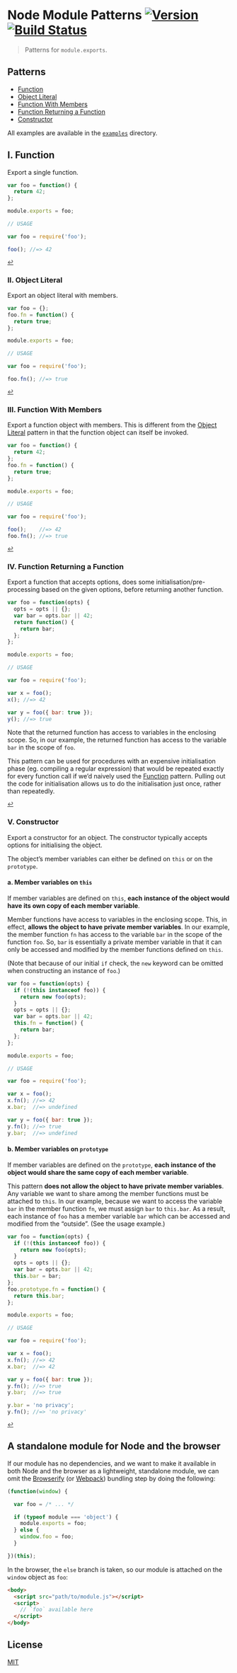 # Node Module Patterns [![Version](https://img.shields.io/badge/version-v0.1.1-orange.svg?style=flat)](https://github.com/yuanqing/node-module-patterns/releases) [![Build Status](https://img.shields.io/travis/yuanqing/node-module-patterns.svg?style=flat)](https://travis-ci.org/yuanqing/node-module-patterns)

> Patterns for `module.exports`.

## Patterns

- [Function](#i-function)
- [Object Literal](#ii-object-literal)
- [Function With Members](#iii-function-with-members)
- [Function Returning a Function](#iv-function-returning-a-function)
- [Constructor](#v-constructor)

All examples are available in the [`examples`](https://github.com/yuanqing/node-module-patterns/blob/master/examples) directory.

## I. Function

Export a single function.

```js
var foo = function() {
  return 42;
};

module.exports = foo;
```

```js
// USAGE

var foo = require('foo');

foo(); //=> 42
```

<sup>[&#8617;](#patterns)</sup>

### II. Object Literal

Export an object literal with members.

```js
var foo = {};
foo.fn = function() {
  return true;
};

module.exports = foo;
```

```js
// USAGE

var foo = require('foo');

foo.fn(); //=> true
```

<sup>[&#8617;](#patterns)</sup>

### III. Function With Members

Export a function object with members. This is different from the [Object Literal](#ii-object-literal) pattern in that the function object can itself be invoked.

```js
var foo = function() {
  return 42;
};
foo.fn = function() {
  return true;
};

module.exports = foo;
```

```js
// USAGE

var foo = require('foo');

foo();    //=> 42
foo.fn(); //=> true
```

<sup>[&#8617;](#patterns)</sup>

### IV. Function Returning a Function

Export a function that accepts options, does some initialisation/pre-processing based on the given options, before returning another function.

```js
var foo = function(opts) {
  opts = opts || {};
  var bar = opts.bar || 42;
  return function() {
    return bar;
  };
};

module.exports = foo;
```

```js
// USAGE

var foo = require('foo');

var x = foo();
x(); //=> 42

var y = foo({ bar: true });
y(); //=> true
```

Note that the returned function has access to variables in the enclosing scope. So, in our example, the returned function has access to the variable `bar` in the scope of `foo`.

This pattern can be used for procedures with an expensive initialisation phase (eg. compiling a regular expression) that would be repeated exactly for every function call if we&rsquo;d naively used the [Function](#i-function) pattern. Pulling out the code for initialisation allows us to do the initialisation just once, rather than repeatedly.

<sup>[&#8617;](#patterns)</sup>

### V. Constructor

Export a constructor for an object. The constructor typically accepts options for initialising the object.

The object&rsquo;s member variables can either be defined on `this` or on the `prototype`.

#### a. Member variables on `this`

If member variables are defined on `this`, **each instance of the object would have its own copy of each member variable**.

Member functions have access to variables in the enclosing scope. This, in effect, **allows the object to have private member variables**. In our example, the member function `fn` has access to the variable `bar` in the scope of the function `foo`. So, `bar` is essentially a private member variable in that it can only be accessed and modified by the member functions defined on `this`.

(Note that because of our initial `if` check, the `new` keyword can be omitted when constructing an instance of `foo`.)

```js
var foo = function(opts) {
  if (!(this instanceof foo)) {
    return new foo(opts);
  }
  opts = opts || {};
  var bar = opts.bar || 42;
  this.fn = function() {
    return bar;
  };
};

module.exports = foo;
```

```js
// USAGE

var foo = require('foo');

var x = foo();
x.fn(); //=> 42
x.bar;  //=> undefined

var y = foo({ bar: true });
y.fn(); //=> true
y.bar;  //=> undefined
```

#### b. Member variables on `prototype`

If member variables are defined on the `prototype`, **each instance of the object would share the same copy of each member variable**.

This pattern **does not allow the object to have private member variables**. Any variable we want to share among the member functions must be attached to `this`. In our example, because we want to access the variable `bar` in the member function `fn`, we must assign `bar` to `this.bar`. As a result, each instance of `foo` has a member variable `bar` which can be accessed and modified from the &ldquo;outside&rdquo;. (See the usage example.)

```js
var foo = function(opts) {
  if (!(this instanceof foo)) {
    return new foo(opts);
  }
  opts = opts || {};
  var bar = opts.bar || 42;
  this.bar = bar;
};
foo.prototype.fn = function() {
  return this.bar;
};

module.exports = foo;
```

```js
// USAGE

var foo = require('foo');

var x = foo();
x.fn(); //=> 42
x.bar;  //=> 42

var y = foo({ bar: true });
y.fn(); //=> true
y.bar;  //=> true

y.bar = 'no privacy';
y.fn(); //=> 'no privacy'
```

<sup>[&#8617;](#patterns)</sup>

## A standalone module for Node and the browser

If our module has no dependencies, and we want to make it available in both Node and the browser as a lightweight, standalone module, we can omit the [Browserify](https://github.com/substack/node-browserify) (or [Webpack](https://github.com/webpack/webpack)) bundling step by doing the following:

```js
(function(window) {

  var foo = /* ... */

  if (typeof module === 'object') {
    module.exports = foo;
  } else {
    window.foo = foo;
  }

})(this);
```

In the browser, the `else` branch is taken, so our module is attached on the `window` object as `foo`:

```html
<body>
  <script src="path/to/module.js"></script>
  <script>
    // `foo` available here
  </script>
</body>
```

## License

[MIT](https://github.com/yuanqing/node-module-patterns/blob/master/LICENSE)
